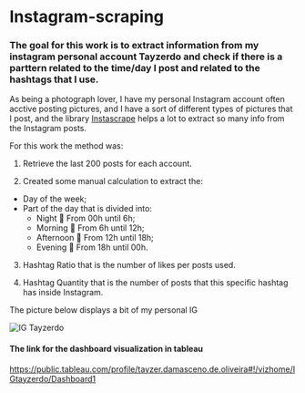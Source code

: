 # Instagram-scraping

### The goal for this work is to extract information from my instagram personal account Tayzerdo and check if there is a parttern related to the time/day I post and related to the hashtags that I use.

As being a photograph lover, I have my personal Instagram account often acctive posting pictures, and I have a sort of different types of pictures that I post, and the library [Instascrape](https://github.com/chris-greening/instascrape) helps a lot to extract so many info from the Instagram posts.

For this work the method was:

1. Retrieve the last 200 posts for each account.

2. Created some manual calculation to extract the:
  - Day of the week;
  - Part of the day that is divided into:
      - Night  From 00h until 6h;
      - Morning  From 6h until 12h;
      - Afternoon  From 12h until 18h;
      - Evening  From 18h until 00h.

3. Hashtag Ratio that is the number of likes per posts used.

4. Hashtag Quantity that is the number of posts that this specific hashtag has inside Instagram.

The picture below displays a bit of my personal IG 

![IG Tayzerdo](https://user-images.githubusercontent.com/64328213/113900961-49a80900-97c6-11eb-851a-8bcdc72adf3a.png)


#### The link for the dashboard visualization in tableau
https://public.tableau.com/profile/tayzer.damasceno.de.oliveira#!/vizhome/IGtayzerdo/Dashboard1
